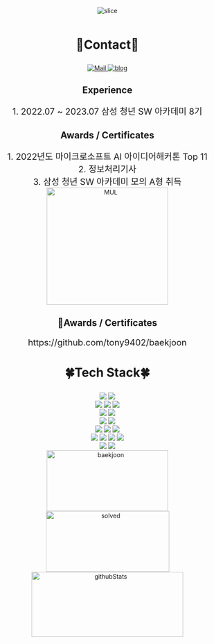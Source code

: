 <div  style = "display: flex;  align-items: center; flex-direction: column;  justify-content: center;" align = "center";>

![slice](https://capsule-render.vercel.app/api?type=slice&color=auto&height=200&text=Hi%20there👋&fontAlign=70&rotate=13&fontAlignY=25&desc=김민준의%20깃허브&descAlign=70.&descAlignY=44)

<!-- font-size 를 조절하면 원하는 크기로 글자를 조절할 수 있습니다.-->
  <!-- 불편 사항 및 문의는 tykimdream@gmail.com으로 보내주세요 -->
  <div key="1">
    <h3 style ="font-size : 2em; font-weight:700;">💙Contact💙</h3>
    <div className=Preview_contactBadgeDiv__3demU>
      <a href=mailto:gofiction95@gmail.com@gmail.com target="_blank">
            <img
              src="https://img.shields.io/badge/Mail-6667AB?style=flat&logo=Gmail&logoColor=white"
              alt="Mail"
            />
          </a>
      <a href=https://velog.io/@min95913 target="_blank">
            <img src=https://img.shields.io/badge/TechBlog-7FD2F5?style=flat&logo=Hoppscotch&logoColor=white&link=https://velog.io/@min95913/ alt="blog" />
          </a>
    </div>
  </div>
  
  
  <div key="3" >
    <div key=0 >
          <h3 style ="font-size : 1.5em; font-weight:700;">
          Experience
          </h3>
          <div style ="font-size : 20px;">1. 2022.07 ~ 2023.07 삼성 청년 SW 아카데미 8기 </div>
    </div>
  </div>
  
  <div key="4" >
    <div key=1 >
          <h3 style ="font-size : 1.5em; font-weight:700;">
          Awards / Certificates
          </h3>
          <div style ="font-size : 20px;">1. 2022년도 마이크로소프트 AI 아이디어해커톤 Top 11</div>
      <div style ="font-size : 20px;">2. 정보처리기사</div>
       <div style ="font-size : 20px;">3. 삼성 청년 SW 아카데미 모의 A형 취득</div>
    </div>
  </div>
<div key="5">
  <img src=https://github-readme-stats.vercel.app/api/top-langs/?username=GotPrgmer&layout=compact&theme=gruvbox width="280" height=270 alt="MUL" />
</div>
<div key="6">
  
<div key=1 >
          <h3 style ="font-size : 1.5em; font-weight:700;">
          Awards / Certificates
          </h3>
       <div style ="font-size : 20px;"> https://github.com/tony9402/baekjoon </div>
  </div>

  </div>
  <div key="7">
  <h3 style ="font-size : 2em; font-weight:700;">🍀Tech Stack🍀</h3>
    <div align=center> 
  <img src="https://img.shields.io/badge/java-007396?style=for-the-badge&logo=java&logoColor=white"> 
  <img src="https://img.shields.io/badge/python-3776AB?style=for-the-badge&logo=python&logoColor=white"> 
  <br>
  
  <img src="https://img.shields.io/badge/html5-E34F26?style=for-the-badge&logo=html5&logoColor=white"> 
  <img src="https://img.shields.io/badge/css-1572B6?style=for-the-badge&logo=css3&logoColor=white"> 
  <img src="https://img.shields.io/badge/javascript-F7DF1E?style=for-the-badge&logo=javascript&logoColor=black"> 
  <br>
  
  <img src="https://img.shields.io/badge/mysql-4479A1?style=for-the-badge&logo=mysql&logoColor=white"> 
  <img src="https://img.shields.io/badge/firebase-FFCA28?style=for-the-badge&logo=firebase&logoColor=white">
  <br>
  
  <img src="https://img.shields.io/badge/react-61DAFB?style=for-the-badge&logo=react&logoColor=black"> 
  <img src="https://img.shields.io/badge/vue.js-4FC08D?style=for-the-badge&logo=vue.js&logoColor=white"> 
  <br>
  
  <img src="https://img.shields.io/badge/spring-6DB33F?style=for-the-badge&logo=spring&logoColor=white"> 
  <img src="https://img.shields.io/badge/django-092E20?style=for-the-badge&logo=django&logoColor=white">  
  <img src="https://img.shields.io/badge/bootstrap-7952B3?style=for-the-badge&logo=bootstrap&logoColor=white">
  <br>

  <img src="https://img.shields.io/badge/linux-FCC624?style=for-the-badge&logo=linux&logoColor=black"> 
  <img src="https://img.shields.io/badge/amazonaws-232F3E?style=for-the-badge&logo=amazonaws&logoColor=white"> 
 <img src="https://img.shields.io/badge/redis-DC382D?style=for-the-badge&logo=redis&logoColor=white"> 
      <img src="https://img.shields.io/badge/s3-569A31?style=for-the-badge&logo=s3&logoColor=white"> 
  <br>
  
  <img src="https://img.shields.io/badge/github-181717?style=for-the-badge&logo=github&logoColor=white">
  <img src="https://img.shields.io/badge/git-F05032?style=for-the-badge&logo=git&logoColor=white">
  <br>
</div>
  </div>
  
  <div key="8">
    <img src=http://mazassumnida.wtf/api/v2/generate_badge?boj=min95913 width="280" height="140" alt="baekjoon" />
    <img src=http://mazandi.herokuapp.com/api?handle=min95913&theme=warm width="285" height="140" alt="solved" />
    <img src=https://github-readme-stats.vercel.app/api?username=GotPrgmer&show_icons=true&theme=radical width="350" height="150" alt="githubStats" />
  </div>
  
  
  
  
  
  
  
  
</div>
